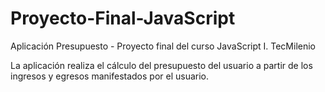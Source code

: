 # Proyecto-Final-JavaScript
Aplicación Presupuesto - Proyecto final del curso JavaScript I. TecMilenio 

La aplicación realiza el cálculo del presupuesto del usuario a partir de los ingresos y egresos
manifestados por el usuario.
